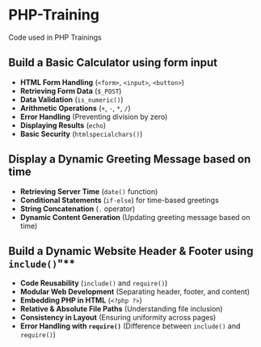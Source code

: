 # PHP-Training
Code used in PHP Trainings

## Build a Basic Calculator using form input
- **HTML Form Handling** (`<form>`, `<input>`, `<button>`)  
- **Retrieving Form Data** (`$_POST`)  
- **Data Validation** (`is_numeric()`)  
- **Arithmetic Operations** (`+`, `-`, `*`, `/`)  
- **Error Handling** (Preventing division by zero)  
- **Displaying Results** (`echo`)  
- **Basic Security** (`htmlspecialchars()`)
  
## Display a Dynamic Greeting Message based on time
- **Retrieving Server Time** (`date()` function)  
- **Conditional Statements** (`if-else`) for time-based greetings  
- **String Concatenation** (`.` operator)  
- **Dynamic Content Generation** (Updating greeting message based on time)

## Build a Dynamic Website Header & Footer using `include()`"**  
- **Code Reusability** (`include()` and `require()`)  
- **Modular Web Development** (Separating header, footer, and content)  
- **Embedding PHP in HTML** (`<?php ?>`)  
- **Relative & Absolute File Paths** (Understanding file inclusion)  
- **Consistency in Layout** (Ensuring uniformity across pages)  
- **Error Handling with `require()`** (Difference between `include()` and `require()`)

